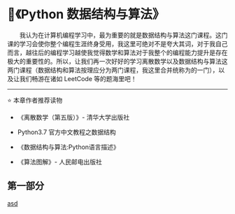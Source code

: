 # 💬《Python 数据结构与算法》
&emsp;&emsp;我认为在计算机编程学习中，最为重要的就是数据结构与算法这门课程。这门课的学习会使你整个编程生涯终身受用，我这里可绝对不是夸大其词，对于我自己而言，越往后的编程学习越使我觉得数学和算法对于我整个的编程能力提升是存在极大的重要性的。所以，让我们再一次好好的学习离散数学以及数据结构与算法这两门课程（数据结构和算法按理应分为两门课程，我这里合并统称为的一门），以及让我们畅游在诸如 LeetCode 等的题海里吧！

---

⭐ 本章作者推荐读物

+ 《离散数学（第五版）》- 清华大学出版社

+ Python3.7 官方中文教程之数据结构

+ 《数据结构与算法:Python语言描述》

+ 《算法图解》- 人民邮电出版社

## 第一部分

[asd](#)
